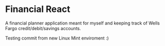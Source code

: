 # Financial React

A financial planner application meant for myself and keeping track of Wells Fargo credit/debit/savings accounts.


Testing commit from new Linux Mint enviroment :)